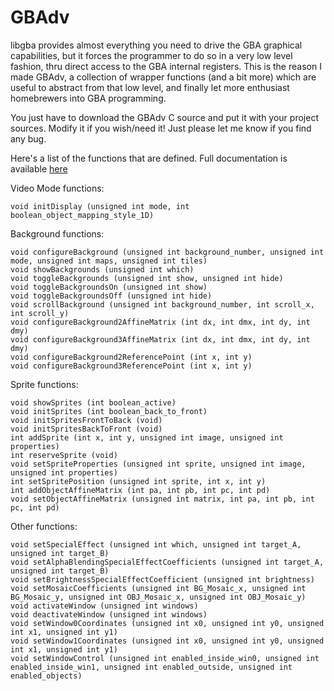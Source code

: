 # GBAdv

libgba provides almost everything you need to drive the GBA graphical capabilities, but it forces the programmer to do so in a very low level fashion, thru direct access to the GBA internal registers. This is the reason I made GBAdv, a collection of wrapper functions (and a bit more) which are useful to abstract from that low level, and finally let more enthusiast homebrewers into GBA programming.

You just have to download the GBAdv C source and put it with your project sources. Modify it if you wish/need it! Just please let me know if you find any bug.

Here's a list of the functions that are defined. Full documentation is available [here](https://github.com/sverx/GBAdv/blob/master/GBAdv.html)

Video Mode functions:

```
void initDisplay (unsigned int mode, int boolean_object_mapping_style_1D)
```
Background functions:

```
void configureBackground (unsigned int background_number, unsigned int mode, unsigned int maps, unsigned int tiles)
void showBackgrounds (unsigned int which)
void toggleBackgrounds (unsigned int show, unsigned int hide)
void toggleBackgroundsOn (unsigned int show)
void toggleBackgroundsOff (unsigned int hide)
void scrollBackground (unsigned int background_number, int scroll_x, int scroll_y)
void configureBackground2AffineMatrix (int dx, int dmx, int dy, int dmy)
void configureBackground3AffineMatrix (int dx, int dmx, int dy, int dmy)
void configureBackground2ReferencePoint (int x, int y)
void configureBackground3ReferencePoint (int x, int y)
```
Sprite functions:

```
void showSprites (int boolean_active)
void initSprites (int boolean_back_to_front)
void initSpritesFrontToBack (void)
void initSpritesBackToFront (void)
int addSprite (int x, int y, unsigned int image, unsigned int properties)
int reserveSprite (void)
void setSpriteProperties (unsigned int sprite, unsigned int image, unsigned int properties)
int setSpritePosition (unsigned int sprite, int x, int y)
int addObjectAffineMatrix (int pa, int pb, int pc, int pd)
void setObjectAffineMatrix (unsigned int matrix, int pa, int pb, int pc, int pd)
```
Other functions:

```
void setSpecialEffect (unsigned int which, unsigned int target_A, unsigned int target_B)
void setAlphaBlendingSpecialEffectCoefficients (unsigned int target_A, unsigned int target_B)
void setBrightnessSpecialEffectCoefficient (unsigned int brightness)
void setMosaicCoefficients (unsigned int BG_Mosaic_x, unsigned int BG_Mosaic_y, unsigned int OBJ_Mosaic_x, unsigned int OBJ_Mosaic_y)
void activateWindow (unsigned int windows)
void deactivateWindow (unsigned int windows)
void setWindow0Coordinates (unsigned int x0, unsigned int y0, unsigned int x1, unsigned int y1)
void setWindow1Coordinates (unsigned int x0, unsigned int y0, unsigned int x1, unsigned int y1)
void setWindowControl (unsigned int enabled_inside_win0, unsigned int enabled_inside_win1, unsigned int enabled_outside, unsigned int enabled_objects)
```
